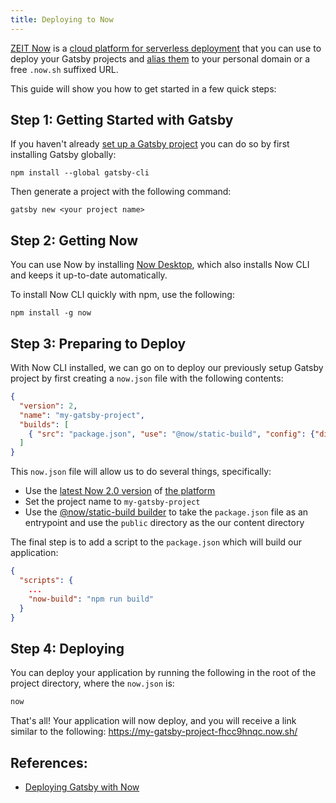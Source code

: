 ```yaml
---
title: Deploying to Now
---
```


[ZEIT Now](https://zeit.co/now) is a [cloud platform for serverless deployment](https://zeit.co/docs/v2/getting-started/introduction-to-now/) that you can use to deploy your Gatsby projects and [alias them](https://zeit.co/docs/v2/domains-and-aliases/aliasing-a-deployment/) to your personal domain or a free `.now.sh` suffixed URL.

This guide will show you how to get started in a few quick steps:

## Step 1: Getting Started with Gatsby
If you haven't already [set up a Gatsby project](https://www.gatsbyjs.org/docs/quick-start) you can do so by first installing Gatsby globally:

```shell
npm install --global gatsby-cli
```

Then generate a project with the following command:
```shell
gatsby new <your project name>
```

## Step 2: Getting Now

You can use Now by installing [Now Desktop](https://zeit.co/docs/v2/getting-started/installation/#now-desktop), which also installs Now CLI and keeps it up-to-date automatically.

To install Now CLI quickly with npm, use the following:
```shell
npm install -g now
```

## Step 3: Preparing to Deploy

With Now CLI installed, we can go on to deploy our previously setup Gatsby project by first creating a `now.json` file with the following contents:

```json:title=now.json
{
  "version": 2,
  "name": "my-gatsby-project",
  "builds": [
    { "src": "package.json", "use": "@now/static-build", "config": {"distDir": "public"} }
  ]
}
```

This `now.json` file will allow us to do several things, specifically:

- Use the [latest Now 2.0 version](https://zeit.co/blog/now-2) of [the platform](https://zeit.co/docs/v2/platform/overview/)
- Set the project name to `my-gatsby-project`
- Use the [@now/static-build builder](https://zeit.co/docs/v2/deployments/official-builders/static-build-now-static-build/) to take the `package.json` file as an entrypoint and use the `public` directory as the our content directory

The final step is to add a script to the `package.json` which will build our application:
```json:title=package.json
{
  "scripts": {
    ...
    "now-build": "npm run build"
  }
}
```

## Step 4: Deploying

You can deploy your application by running the following in the root of the project directory, where the `now.json` is:
```bash
now
```

That's all! Your application will now deploy, and you will receive a link similar to the following: https://my-gatsby-project-fhcc9hnqc.now.sh/

## References:
- [Deploying Gatsby with Now](https://zeit.co/examples/gatsby/)

